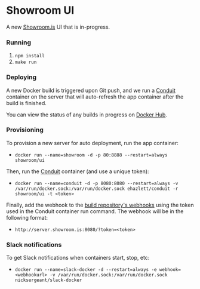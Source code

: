 Showroom UI
===========

A new [Showroom.is](https://showroom.is/) UI that is in-progress.

### Running

1. `npm install`
2. `make run`

### Deploying

A new Docker build is triggered upon Git push, and we run a [Conduit](https://github.com/ehazlett/conduit)
container on the server that will auto-refresh the app container after the build
is finished.

You can view the status of any builds in progress on [Docker Hub](https://registry.hub.docker.com/u/showroom/ui/builds_history/96275/).

### Provisioning

To provision a new server for auto deployment, run the app container:

- `docker run --name=showroom -d -p 80:8888 --restart=always showroom/ui`

Then, run the [Conduit](https://github.com/ehazlett/conduit) container (and
use a unique token):

- `docker run --name=conduit -d -p 8080:8080 --restart=always -v /var/run/docker.sock:/var/run/docker.sock ehazlett/conduit -r showroom/ui -t <token>`

Finally, add the webhook to the [build repository's webhooks](https://registry.hub.docker.com/u/showroom/ui/settings/webhooks/)
using the token used in the Conduit container run command. The webhook will be
in the following format:

- `http://server.showroom.is:8080/?token=<token>`

### Slack notifications

To get Slack notifications when containers start, stop, etc:

- `docker run --name=slack-docker -d --restart=always -e webhook=<webhookurl> -v /var/run/docker.sock:/var/run/docker.sock nicksergeant/slack-docker`
